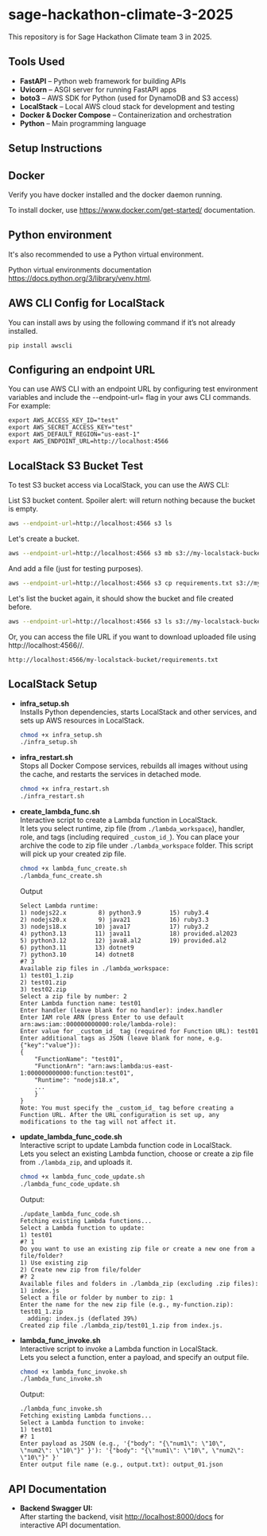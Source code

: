 # sage-hackathon-climate-3-2025
This repository is for Sage Hackathon Climate team 3 in 2025.

## Tools Used

- **FastAPI** – Python web framework for building APIs
- **Uvicorn** – ASGI server for running FastAPI apps
- **boto3** – AWS SDK for Python (used for DynamoDB and S3 access)
- **LocalStack** – Local AWS cloud stack for development and testing
- **Docker & Docker Compose** – Containerization and orchestration
- **Python** – Main programming language

## Setup Instructions

## Docker
Verify you have docker installed and the docker daemon running.

To install docker, use https://www.docker.com/get-started/ documentation.


## Python environment
It's also recommended to use a Python virtual environment.

Python virtual environments documentation https://docs.python.org/3/library/venv.html.


## AWS CLI Config for LocalStack

You can install aws by using the following command if it’s not already installed.
```
pip install awscli
```

## Configuring an endpoint URL  
You can use AWS CLI with an endpoint URL by configuring test environment variables and include the --endpoint-url=<localstack-url> flag in your aws CLI commands. For example:
```
export AWS_ACCESS_KEY_ID="test"
export AWS_SECRET_ACCESS_KEY="test"
export AWS_DEFAULT_REGION="us-east-1"
export AWS_ENDPOINT_URL=http://localhost:4566

```

## LocalStack S3 Bucket Test

To test S3 bucket access via LocalStack, you can use the AWS CLI:

List S3 bucket content. Spoiler alert: will return nothing because the bucket is empty.
```bash
aws --endpoint-url=http://localhost:4566 s3 ls
```

Let's create a bucket.
```bash
aws --endpoint-url=http://localhost:4566 s3 mb s3://my-localstack-bucket
```

And add a file (just for testing purposes).
```bash
aws --endpoint-url=http://localhost:4566 s3 cp requirements.txt s3://my-localstack-bucket/
```

Let's list the bucket again, it should show the bucket and file created before.
```bash
aws --endpoint-url=http://localhost:4566 s3 ls s3://my-localstack-bucket/
```

Or, you can access the file URL if you want to download uploaded file using http://localhost:4566/<bucket-name>/<your-file-name>.
```
http://localhost:4566/my-localstack-bucket/requirements.txt
```

## LocalStack Setup

- **infra_setup.sh**  
  Installs Python dependencies, starts LocalStack and other services, and sets up AWS resources in LocalStack.
  
  ```bash
  chmod +x infra_setup.sh
  ./infra_setup.sh
  ```

- **infra_restart.sh**  
  Stops all Docker Compose services, rebuilds all images without using the cache, and restarts the services in detached mode.
  
  ```bash
  chmod +x infra_restart.sh
  ./infra_restart.sh
  ```

- **create_lambda_func.sh**  
  Interactive script to create a Lambda function in LocalStack.  
  It lets you select runtime, zip file (from `./lambda_workspace`), handler, role, and tags (including required `_custom_id_`). You can place your archive the code to zip file under `./lambda_workspace` folder. This script will pick up your created zip file.

  ```bash
  chmod +x lambda_func_create.sh
  ./lambda_func_create.sh 
  ```
  Output
  ```
  Select Lambda runtime:
  1) nodejs22.x         8) python3.9        15) ruby3.4
  2) nodejs20.x         9) java21           16) ruby3.3
  3) nodejs18.x        10) java17           17) ruby3.2
  4) python3.13        11) java11           18) provided.al2023
  5) python3.12        12) java8.al2        19) provided.al2
  6) python3.11        13) dotnet9
  7) python3.10        14) dotnet8
  #? 3
  Available zip files in ./lambda_workspace:
  1) test01_1.zip
  2) test01.zip
  3) test02.zip
  Select a zip file by number: 2
  Enter Lambda function name: test01
  Enter handler (leave blank for no handler): index.handler
  Enter IAM role ARN (press Enter to use default arn:aws:iam::000000000000:role/lambda-role): 
  Enter value for _custom_id_ tag (required for Function URL): test01
  Enter additional tags as JSON (leave blank for none, e.g. {"key":"value"}): 
  {
      "FunctionName": "test01",
      "FunctionArn": "arn:aws:lambda:us-east-1:000000000000:function:test01",
      "Runtime": "nodejs18.x",
      ...
      }
  }
  Note: You must specify the _custom_id_ tag before creating a Function URL. After the URL configuration is set up, any modifications to the tag will not affect it.
  ```


- **update_lambda_func_code.sh**  
  Interactive script to update Lambda function code in LocalStack.  
  Lets you select an existing Lambda function, choose or create a zip file from `./lambda_zip`, and uploads it.

  ```bash
  chmod +x lambda_func_code_update.sh
  ./lambda_func_code_update.sh
  ```
  Output:
  ```
  ./update_lambda_func_code.sh 
  Fetching existing Lambda functions...
  Select a Lambda function to update:
  1) test01
  #? 1
  Do you want to use an existing zip file or create a new one from a file/folder?
  1) Use existing zip
  2) Create new zip from file/folder
  #? 2
  Available files and folders in ./lambda_zip (excluding .zip files):
  1) index.js
  Select a file or folder by number to zip: 1
  Enter the name for the new zip file (e.g., my-function.zip): test01_1.zip
    adding: index.js (deflated 39%)
  Created zip file ./lambda_zip/test01_1.zip from index.js.
  ```

- **lambda_func_invoke.sh**  
  Interactive script to invoke a Lambda function in LocalStack.  
  Lets you select a function, enter a payload, and specify an output file.

  ```bash
  chmod +x lambda_func_invoke.sh
  ./lambda_func_invoke.sh
  ```
  Output:
  ```
  ./lambda_func_invoke.sh
  Fetching existing Lambda functions...
  Select a Lambda function to invoke:
  1) test01
  #? 1
  Enter payload as JSON (e.g., '{"body": "{\"num1\": \"10\", \"num2\": \"10\"}" }'): '{"body": "{\"num1\": \"10\", \"num2\": \"10\"}" }'
  Enter output file name (e.g., output.txt): output_01.json
  ```

## API Documentation

- **Backend Swagger UI:**  
  After starting the backend, visit [http://localhost:8000/docs](http://localhost:8000/docs) for interactive API documentation.

